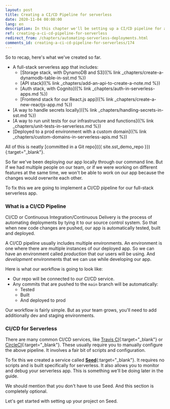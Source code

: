 ```yaml
---
layout: post
title: Creating a CI/CD Pipeline for serverless
date: 2020-11-04 00:00:00
lang: en
description: In this chapter we'll be setting up a CI/CD pipeline for a full-stack serverless app. We'll be using a service called Seed. It's a CI/CD platform built specifically for serverless and works completely out of the box.
ref: creating-a-ci-cd-pipeline-for-serverless
redirect_from: /chapters/automating-serverless-deployments.html
comments_id: creating-a-ci-cd-pipeline-for-serverless/174
---
```


So to recap, here's what we've created so far.

- A full-stack serverless app that includes:
  - [Storage stack, with DynamoDB and S3]({% link _chapters/create-a-dynamodb-table-in-sst.md %})
  - [API stack]({% link _chapters/add-an-api-to-create-a-note.md %})
  - [Auth stack, with Cognito]({% link _chapters/auth-in-serverless-apps.md %})
  - [Frontend stack for our React.js app]({% link _chapters/create-a-new-reactjs-app.md %})
- [A way to handle secrets locally]({% link _chapters/handling-secrets-in-sst.md %})
- [A way to run unit tests for our infrastructure and functions]({% link _chapters/unit-tests-in-serverless.md %})
- [Deployed to a prod environment with a custom domain]({% link _chapters/custom-domains-in-serverless-apis.md %})

All of this is neatly [committed in a Git repo]({{ site.sst_demo_repo }}){:target="_blank"}.

So far we've been deploying our app locally through our command line. But if we had multiple people on our team, or if we were working on different features at the same time, we won't be able to work on our app because the changes would overwrite each other.

To fix this we are going to implement a CI/CD pipeline for our full-stack serverless app. 

### What is a CI/CD Pipeline

CI/CD or Continuous Integration/Continuous Delivery is the process of automating deployments by tying it to our source control system. So that when new code changes are pushed, our app is automatically tested, built and deployed.

A CI/CD pipeline usually includes multiple environments. An environment is one where there are multiple instances of our deployed app. So we can have an environment called _production_ that our users will be using. And _development_ environments that we can use while developing our app.

Here is what our workflow is going to look like:

- Our repo will be connected to our CI/CD service.
- Any commits that are pushed to the `main` branch will be automatically:
  - Tested
  - Built
  - And deployed to prod

Our workflow is fairly simple. But as your team grows, you'll need to add additionally dev and staging environments.

### CI/CD for Serverless

There are many common CI/CD services, like [Travis CI](https://travis-ci.org){:target="_blank"} or [CircleCI](https://circleci.com){:target="_blank"}. These usually require you to manually configure the above pipeline. It involves a fair bit of scripts and configuration.

To fix this we created a service called [**Seed**](https://seed.run){:target="_blank"}. It requires no scripts and is built specifically for serverless. It also allows you to monitor and debug your serverless app. This is something we'll be doing later in the guide.

We should mention that you don't have to use Seed. And this section is completely optional.

Let's get started with setting up your project on Seed.
